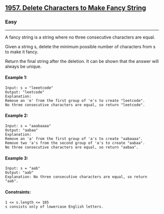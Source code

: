 [1957. Delete Characters to Make Fancy String](https://leetcode.com/problems/delete-characters-to-make-fancy-string/?envType=daily-question&envId=2024-11-01)
---------------------------------------------------------------------------------------------------------------------------------------------

### Easy
---------------------------------------------------------------------------------------------------------------------------------------------

A fancy string is a string where no three consecutive characters are equal.

Given a string s, delete the minimum possible number of characters from s to make it fancy.

Return the final string after the deletion. It can be shown that the answer will always be unique.

#### Example 1:
```
Input: s = "leeetcode"
Output: "leetcode"
Explanation:
Remove an 'e' from the first group of 'e's to create "leetcode".
No three consecutive characters are equal, so return "leetcode".
```
#### Example 2:
```
Input: s = "aaabaaaa"
Output: "aabaa"
Explanation:
Remove an 'a' from the first group of 'a's to create "aabaaaa".
Remove two 'a's from the second group of 'a's to create "aabaa".
No three consecutive characters are equal, so return "aabaa".
```
#### Example 3:
```
Input: s = "aab"
Output: "aab"
Explanation: No three consecutive characters are equal, so return "aab".
```
#### Constraints:
```
1 <= s.length <= 105
s consists only of lowercase English letters.
```
